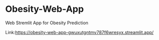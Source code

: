 # Obesity-Web-App
Web Stremlit App for Obesity Prediction

Link:https://obesity-web-app-gwuxutgntmv787f6wresyx.streamlit.app/
